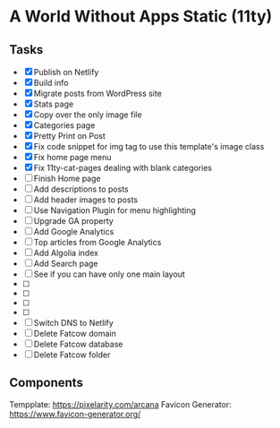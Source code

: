 # A World Without Apps Static (11ty)

## Tasks

* [x] Publish on Netlify
* [x] Build info
* [x] Migrate posts from WordPress site
* [x] Stats page
* [x] Copy over the only image file
* [x] Categories page 
* [x] Pretty Print on Post
* [x] Fix code snippet for img tag to use this template's image class
* [x] Fix home page menu
* [x] Fix 11ty-cat-pages dealing with blank categories
* [ ] Finish Home page
* [ ] Add descriptions to posts
* [ ] Add header images to posts
* [ ] Use Navigation Plugin for menu highlighting
* [ ] Upgrade GA property
* [ ] Add Google Analytics
* [ ] Top articles from Google Analytics
* [ ] Add Algolia index
* [ ] Add Search page
* [ ] See if you can have only one main layout
* [ ] 
* [ ] 
* [ ] 
* [ ] 
* [ ] Switch DNS to Netlify
* [ ] Delete Fatcow domain
* [ ] Delete Fatcow database
* [ ] Delete Fatcow folder

## Components

Tempplate: https://pixelarity.com/arcana
Favicon Generator: https://www.favicon-generator.org/
